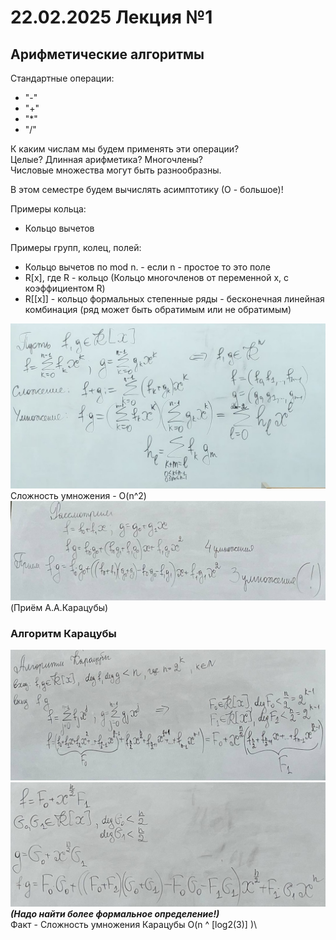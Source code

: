 # 22.02.2025 Лекция №1
## Арифметические алгоритмы
Стандартные операции:
- "-"
- "+"
- "*"
- "/"

К каким числам мы будем применять эти операции?\
Целые? Длинная арифметика? Многочлены?\
Числовые множества могут быть разнообразны.

В этом семестре будем вычислять асимптотику (О - большое)!

Примеры кольца:
- Кольцо вычетов

Примеры групп, колец, полей:
- Кольцо вычетов по mod n. - если n - простое то это поле
- R[x], где R - кольцо (Кольцо многочленов от переменной x, с коэффициентом R)
- R[[x]] - кольцо формальных степенные ряды - бесконечная линейная комбинация (ряд может быть обратимым или не обратимым)

![FL1_1.jpg](pictures/FL1_1.jpg) \
Сложность умножения - O(n^2) \
![FL1_2.jpg](pictures/FL1_2.jpg)\
(Приём А.А.Карацубы)
### Алгоритм Карацубы
![FL1_3.jpg](pictures/FL1_3.jpg)
![FL1_4.jpg](pictures/FL1_4.jpg) \
**_(Надо найти более формальное определение!)_**\
Факт - Сложность умножения Карацубы O(n ^ [log2(3)] )\

